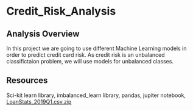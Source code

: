 # Credit_Risk_Analysis

## Analysis Overview
In this project we are going to use different Machine Learning models in order to predict credit card risk. As credit risk is an unbalanced classifictaion problem, we will use models for unbalanced classes.

## Resources
Sci-kit learn library, imbalanced_learn library, pandas, jupiter notebook, [LoanStats_2019Q1.csv.zip](/LoanStats_2019Q1.csv.zip)

